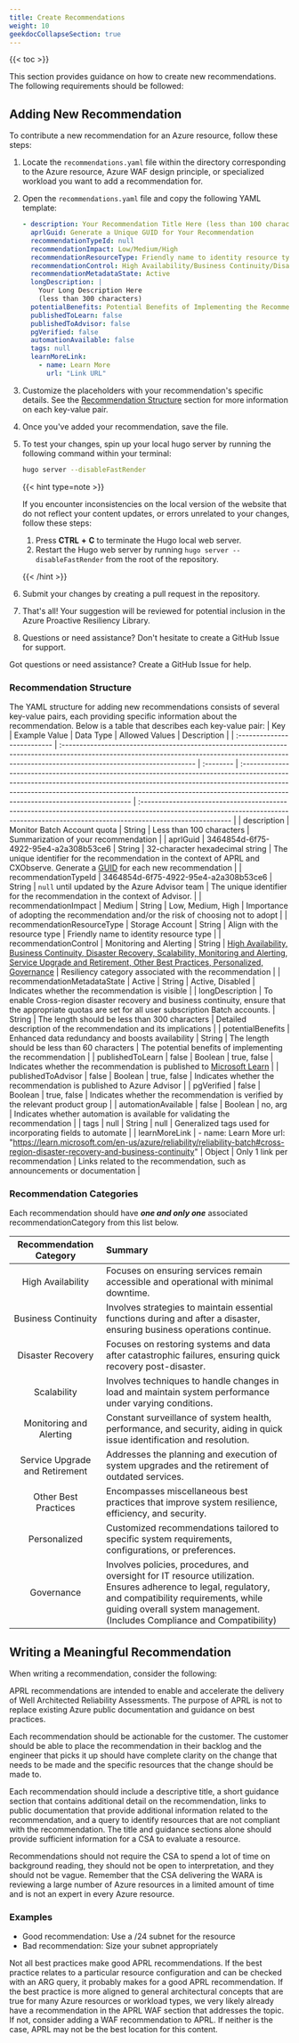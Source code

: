 ```yaml
---
title: Create Recommendations
weight: 10
geekdocCollapseSection: true
---
```


{{< toc >}}

This section provides guidance on how to create new recommendations. The following requirements should be followed:

## Adding New Recommendation

To contribute a new recommendation for an Azure resource, follow these steps:

1. Locate the `recommendations.yaml` file within the directory corresponding to the Azure resource, Azure WAF design principle, or specialized workload you want to add a recommendation for.

1. Open the `recommendations.yaml` file and copy the following YAML template:

    ```yaml
    - description: Your Recommendation Title Here (less than 100 characters)
      aprlGuid: Generate a Unique GUID for Your Recommendation
      recommendationTypeId: null
      recommendationImpact: Low/Medium/High
      recommendationResourceType: Friendly name to identity resource type
      recommendationControl: High Availability/Business Continuity/Disaster Recovery/Scalability/Monitoring and Alerting/Service Upgrade and Retirement/Other Best Practices/Personalized/Governance
      recommendationMetadataState: Active
      longDescription: |
        Your Long Description Here
        (less than 300 characters)
      potentialBenefits: Potential Benefits of Implementing the Recommendation (less than 60 characters)
      publishedToLearn: false
      publishedToAdvisor: false
      pgVerified: false
      automationAvailable: false
      tags: null
      learnMoreLink:
        - name: Learn More
          url: "Link URL"
    ```

1. Customize the placeholders with your recommendation's specific details. See the [Recommendation Structure](#recommendation-structure) section for more information on each key-value pair.

1. Once you've added your recommendation, save the file.

1. To test your changes, spin up your local hugo server by running the following command within your terminal:

    ```bash
    hugo server --disableFastRender
    ```

    {{< hint type=note >}}

    If you encounter inconsistencies on the local version of the website that do not reflect your content updates, or errors unrelated to your changes, follow these steps:

    1. Press **CTRL** **+** **C** to terminate the Hugo local web server.
    2. Restart the Hugo web server by running `hugo server --disableFastRender` from the root of the repository.

    {{< /hint >}}

1. Submit your changes by creating a pull request in the repository.

1. That's all! Your suggestion will be reviewed for potential inclusion in the Azure Proactive Resiliency Library.

1. Questions or need assistance? Don't hesitate to create a GitHub Issue for support.

Got questions or need assistance? Create a GitHub Issue for help.

### Recommendation Structure

The YAML structure for adding new recommendations consists of several key-value pairs, each providing specific information about the recommendation. Below is a table that describes each key-value pair:
| Key | Example Value | Data Type | Allowed Values | Description |
| :-------------------------- | :------------------------------------------------------------------------------------------------------------------------------------------------------------------------------------------------- | :-------- | :----------------------------------------------------------------------------------------------------------------------------------------------------------------------------------------------------------------------------------------------------------------------------------------- | :------------------------------------------------------------------------------------------------------------------------------------------------------------------------------------- |
| description | Monitor Batch Account quota | String | Less than 100 characters | Summarization of your recommendation |
| aprlGuid | 3464854d-6f75-4922-95e4-a2a308b53ce6 | String | 32-character hexadecimal string | The unique identifier for the recommendation in the context of APRL and CXObserve. Generate a [GUID](https://guidgenerator.com/online-guid-generator.aspx) for each new recommendation |
| recommendationTypeId | 3464854d-6f75-4922-95e4-a2a308b53ce6 | String | `null` until updated by the Azure Advisor team | The unique identifier for the recommendation in the context of Advisor. |
| recommendationImpact | Medium | String | Low, Medium, High | Importance of adopting the recommendation and/or the risk of choosing not to adopt |
| recommendationResourceType | Storage Account | String | Align with the resource type | Friendly name to identity resource type |
| recommendationControl | Monitoring and Alerting | String | [High Availability, Business Continuity, Disaster Recovery, Scalability, Monitoring and Alerting, Service Upgrade and Retirement, Other Best Practices, Personalized, Governance](#recommendation-categories) | Resiliency category associated with the recommendation |
| recommendationMetadataState | Active | String | Active, Disabled | Indicates whether the recommendation is visible |
| longDescription | To enable Cross-region disaster recovery and business continuity, ensure that the appropriate quotas are set for all user subscription Batch accounts. | String | The length should be less than 300 characters | Detailed description of the recommendation and its implications |
| potentialBenefits | Enhanced data redundancy and boosts availability | String | The length should be less than 60 characters | The potential benefits of implementing the recommendation |
| publishedToLearn | false | Boolean | true, false | Indicates whether the recommendation is published to [Microsoft Learn](https://learn.microsoft.com/en-us/azure/well-architected/pillars) |
| publishedToAdvisor | false | Boolean | true, false | Indicates whether the recommendation is published to Azure Advisor |
| pgVerified | false | Boolean | true, false | Indicates whether the recommendation is verified by the relevant product group |
| automationAvailable | false | Boolean | no, arg | Indicates whether automation is available for validating the recommendation |
| tags | null | String | null | Generalized tags used for incorporating fields to automate |
| learnMoreLink | - name: Learn More url: "<https://learn.microsoft.com/en-us/azure/reliability/reliability-batch#cross-region-disaster-recovery-and-business-continuity>" | Object | Only 1 link per recommendation | Links related to the recommendation, such as announcements or documentation |

### Recommendation Categories

Each recommendation should have _**one and only one**_ associated recommendationCategory from this list below.

|    Recommendation Category     | Summary                                                                                                                                                                                                                            |
| :----------------------------: | :--------------------------------------------------------------------------------------------------------------------------------------------------------------------------------------------------------------------------------- |
|       High Availability        | Focuses on ensuring services remain accessible and operational with minimal downtime.                                                                                                                                              |
|      Business Continuity       | Involves strategies to maintain essential functions during and after a disaster, ensuring business operations continue.                                                                                                            |
|       Disaster Recovery        | Focuses on restoring systems and data after catastrophic failures, ensuring quick recovery post-disaster.                                                                                                                          |
|          Scalability           | Involves techniques to handle changes in load and maintain system performance under varying conditions.                                                                                                                            |
|    Monitoring and Alerting     | Constant surveillance of system health, performance, and security, aiding in quick issue identification and resolution.                                                                                                            |
| Service Upgrade and Retirement | Addresses the planning and execution of system upgrades and the retirement of outdated services.                                                                                                                                   |
|      Other Best Practices      | Encompasses miscellaneous best practices that improve system resilience, efficiency, and security.                                                                                                                                 |
|          Personalized          | Customized recommendations tailored to specific system requirements, configurations, or preferences.                                                                                                                               |
|           Governance           | Involves policies, procedures, and oversight for IT resource utilization. Ensures adherence to legal, regulatory, and compatibility requirements, while guiding overall system management. (Includes Compliance and Compatibility) |

## Writing a Meaningful Recommendation

When writing a recommendation, consider the following:

APRL recommendations are intended to enable and accelerate the delivery of Well Architected Reliability Assessments. The purpose of APRL is not to replace existing Azure public documentation and guidance on best practices.

Each recommendation should be actionable for the customer. The customer should be able to place the recommendation in their backlog and the engineer that picks it up should have complete clarity on the change that needs to be made and the specific resources that the change should be made to.

Each recommendation should include a descriptive title, a short guidance section that contains additional detail on the recommendation, links to public documentation that provide additional information related to the recommendation, and a query to identify resources that are not compliant with the recommendation. The title and guidance sections alone should provide sufficient information for a CSA to evaluate a resource.

Recommendations should not require the CSA to spend a lot of time on background reading, they should not be open to interpretation, and they should not be vague. Remember that the CSA delivering the WARA is reviewing a large number of Azure resources in a limited amount of time and is not an expert in every Azure resource.

### Examples

- Good recommendation: Use a /24 subnet for the resource
- Bad recommendation: Size your subnet appropriately

Not all best practices make good APRL recommendations. If the best practice relates to a particular resource configuration and can be checked with an ARG query, it probably makes for a good APRL recommendation. If the best practice is more aligned to general architectural concepts that are true for many Azure resources or workload types, we very likely already have a recommendation in the APRL WAF section that addresses the topic. If not, consider adding a WAF recommendation to APRL. If neither is the case, APRL may not be the best location for this content.
